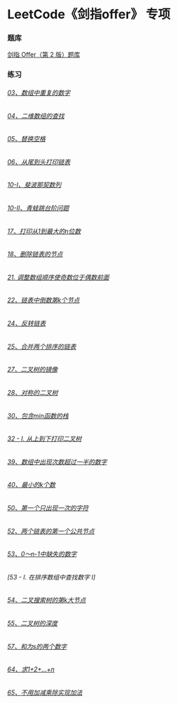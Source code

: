 # LeetCode《剑指offer》 专项

### 题库

[剑指 Offer（第 2 版）题库](https://leetcode-cn.com/problemset/lcof/)

### 练习

###### [03、数组中重复的数字](https://github.com/sunnnydaydev/CodingInterviews/blob/master/src/others/FindRepeatNumber.java)

###### [04、二维数组的查找](https://github.com/sunnnydaydev/CodingInterviews/blob/master/src/Arrays/Find.java)

###### [05、替换空格](https://github.com/sunnnydaydev/CodingInterviews/blob/master/src/others/ReplaceSpace.java)

###### [06、从尾到头打印链表](https://github.com/sunnnydaydev/CodingInterviews/blob/master/src/LinkedList/ReversePrint.java)

###### [10-I、斐波那契数列](https://github.com/sunnnydaydev/CodingInterviews/blob/master/src/recursion/Fibonacci.java)

###### [10-II、青蛙跳台阶问题](https://github.com/sunnnydaydev/CodingInterviews/blob/master/src/recursion/FrogJumping.java)

###### [ 17、打印从1到最大的n位数](https://github.com/sunnnydaydev/CodingInterviews/blob/master/src/others/HammingWeight.java)

###### [18、删除链表的节点](https://github.com/sunnnydaydev/CodingInterviews/blob/master/src/LinkedList/DeleteNode.java)

###### [21. 调整数组顺序使奇数位于偶数前面](https://github.com/sunnnydaydev/CodingInterviews/blob/master/src/Arrays/Exchange.java)

###### [22、链表中倒数第k个节点  ](https://github.com/sunnnydaydev/CodingInterviews/blob/master/src/LinkedList/KthNodeInLinkedList.java)

###### [24、反转链表](https://github.com/sunnnydaydev/CodingInterviews/blob/master/src/LinkedList/ReverseLinkedList.java)

###### [25、合并两个排序的链表](https://github.com/sunnnydaydev/CodingInterviews/blob/master/src/LinkedList/MergeTwoLinkedList.java)

###### [27、二叉树的镜像](https://github.com/sunnnydaydev/CodingInterviews/blob/master/src/tree/MirrorTree.java)

###### [28、对称的二叉树](https://github.com/sunnnydaydev/CodingInterviews/blob/master/src/tree/IsSymMetric.java)

###### [30、包含min函数的栈](https://github.com/sunnnydaydev/CodingInterviews/blob/master/src/stack/MinStack.java)

###### [32 - I. 从上到下打印二叉树](https://github.com/sunnnydaydev/CodingInterviews/blob/master/src/tree/LevelOrder.java)

###### [39、数组中出现次数超过一半的数字](https://github.com/sunnnydaydev/CodingInterviews/blob/master/src/Arrays/MajorityElement.java)

###### [40、最小的k个数](https://github.com/sunnnydaydev/CodingInterviews/blob/master/src/Arrays/GetLeastNum.java)

###### [50、第一个只出现一次的字符](https://github.com/sunnnydaydev/CodingInterviews/blob/master/src/others/FirstUniqChar.java)

###### [52、两个链表的第一个公共节点](https://github.com/sunnnydaydev/CodingInterviews/blob/master/src/LinkedList/GetIntersectionNode.java)

###### [53、0～n-1中缺失的数字](https://github.com/sunnnydaydev/CodingInterviews/blob/master/src/Arrays/MissingNumber.java)

###### [53 - I. 在排序数组中查找数字 I]

###### [54、二叉搜索树的第k大节点](https://github.com/sunnnydaydev/CodingInterviews/blob/master/src/tree/KthLargest.java)

###### [55、二叉树的深度](https://github.com/sunnnydaydev/CodingInterviews/blob/master/src/tree/MaxDeep.java)

###### [57、和为s的两个数字](https://github.com/sunnnydaydev/CodingInterviews/blob/master/src/Arrays/TwoSum.java)

###### [64、求1+2+…+n](https://github.com/sunnnydaydev/CodingInterviews/blob/master/src/others/Sum.java)

###### [65、不用加减乘除实现加法](https://github.com/sunnnydaydev/CodingInterviews/blob/master/src/others/Add.java)
